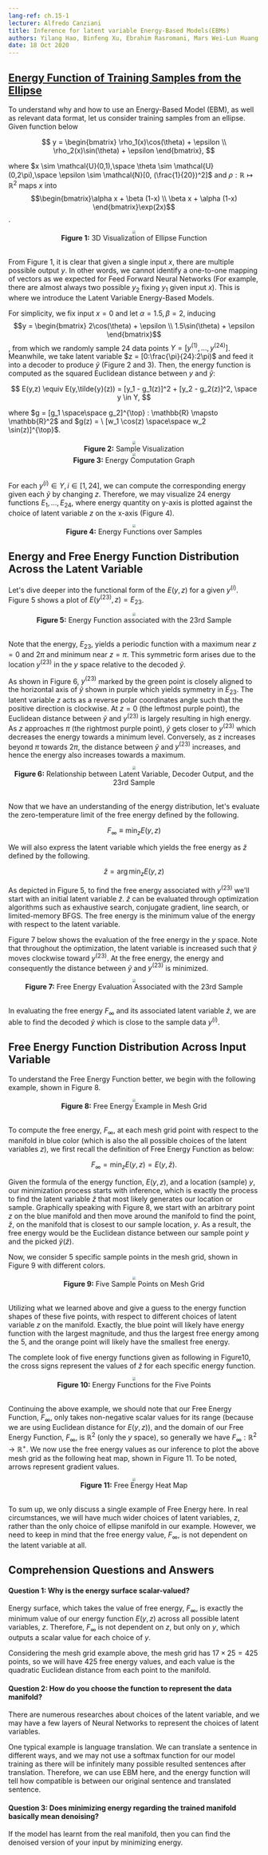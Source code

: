 ```yaml
---
lang-ref: ch.15-1
lecturer: Alfredo Canziani
title: Inference for latent variable Energy-Based Models(EBMs)
authors: Yilang Hao, Binfeng Xu, Ebrahim Rasromani, Mars Wei-Lun Huang
date: 18 Oct 2020
---
```


## [Energy Function of Training Samples from the Ellipse](url)

To understand why and how to use an Energy-Based Model (EBM), as well as relevant data format, let us consider training samples from an ellipse. Given function below

$$
y = \begin{bmatrix}
\rho_1(x)\cos(\theta) + \epsilon \\
\rho_2(x)\sin(\theta) + \epsilon
\end{bmatrix}, 
$$

where $x \sim \mathcal{U}(0,1),\space \theta \sim \mathcal{U}(0,2\pi),\space  \epsilon \sim \mathcal{N}[0, (\frac{1}{20})^2]$ 
and $\rho : \mathbb{R} \mapsto \mathbb{R}^2$ maps $x$ into $$\begin{bmatrix}\alpha x + \beta (1-x) \\
\beta x + \alpha (1-x)
\end{bmatrix}\exp(2x)$$.

<center>
<img src="{{site.baseurl}}/images/week15/15-1/Figure1.png" style="zoom: 40%; background-color:#DCDCDC;" /><br> 
<b>Figure 1:</b> 3D Visualization of Ellipse Function
</center>

<br>

From Figure 1, it is clear that given a single input $x$, there are multiple possible output $y$. In other words, we cannot identify a one-to-one mapping of vectors as we expected for Feed Forward Neural Networks (For example, there are almost always two possible $y_2$ fixing $y_1$ given input $x$). This is where we introduce the Latent Variable Energy-Based Models.

For simplicity, we fix input $x = 0$ and let $\alpha = 1.5, \beta = 2$, inducing $$y = 
\begin{bmatrix} 2\cos(\theta) + \epsilon \\
1.5\sin(\theta) + \epsilon
\end{bmatrix}$$ , from which we randomly sample 24 data points $Y = [y^{(1)},...,y^{(24)}]$. Meanwhile, we take latent variable $z = [0:\frac{\pi}{24}:2\pi)$ and feed it into a decoder to produce $\tilde{y}$ (Figure 2 and 3). Then, the energy function is computed as the squared Euclidean distance between $y$ and $\tilde{y}$:

$$
E(y,z) \equiv E(y,\tilde{y}(z)) = [y_1 - g_1(z)]^2 + [y_2 - g_2(z)]^2, \space  y \in Y,
$$

where $g = [g_1 \space\space g_2]^{\top} : \mathbb{R} \mapsto \mathbb{R}^2$ and $g(z) =  \ [w_1 \cos(z) \space\space w_2 \sin(z)]^{\top}$.

<center>
<img src="{{site.baseurl}}/images/week15/15-1/Figure2.png" style="zoom: 40%; background-color:#DCDCDC;" /><br> 
<b>Figure 2:</b> Sample Visualization 
</center>

<center>
<img src="{{site.baseurl}}/images/week15/15-1/Figure3.png" style="zoom: 40%; background-color:#DCDCDC;" /><br> 
<b>Figure 3:</b> Energy Computation Graph
</center>

<br>

For each $y^{(i)} \in Y, i \in [1,24]$, we can compute the corresponding energy given each $\tilde{y}$ by changing $z$. Therefore, we may visualize 24 energy functions $E_{1},\ldots,E_{24}$, where energy quantity on y-axis is plotted against the choice of latent variable $z$ on the x-axis (Figure 4).

<center>
<img src="{{site.baseurl}}/images/week15/15-1/Figure4.png" style="zoom: 40%; background-color:#DCDCDC;" /><br> 
<b>Figure 4:</b> Energy Functions over Samples
</center>

## Energy and Free Energy Function Distribution Across the Latent Variable

Let's dive deeper into the functional form of the $E(y, z)$ for a given $y^{(i)}$. Figure 5 shows a plot of $E(y^{(23)}, z) = E_{23}$.

<center>
<img src="{{site.baseurl}}/images/week15/15-1/Figure5.png" style="zoom: 40%; background-color:#DCDCDC;" /><br> 
<b>Figure 5:</b> Energy Function associated with the 23rd Sample
</center>

<br>

Note that the energy, $E_{23}$, yields a periodic function with a maximum near $z=0$ and $2{\pi}$ and minimum near $z={\pi}$. This symmetric form arises due to the location $y^{(23)}$ in the $y$ space relative to the decoded $\tilde{y}$. 

As shown in Figure 6, $y^{(23)}$ marked by the green point is closely aligned to the horizontal axis of $\tilde{y}$ shown in purple which yields symmetry in $E_{23}$. The latent variable $z$ acts as a reverse polar coordinates angle such that the positive direction is clockwise. At $z=0$ (the leftmost purple point), the Euclidean distance between $\tilde{y}$ and $y^{(23)}$ is largely resulting in high energy. As $z$ approaches ${\pi}$ (the rightmost purple point), $\tilde{y}$ gets closer to $y^{(23)}$ which decreases the energy towards a minimum level. Conversely, as z increases beyond ${\pi}$ towards $2{\pi}$, the distance between $\tilde{y}$ and $y^{(23)}$ increases, and hence the energy also increases towards a maximum.

<center>
<img src="{{site.baseurl}}/images/week15/15-1/Figure6.png" style="zoom: 40%; background-color:#DCDCDC;" /><br> 
<b>Figure 6:</b> Relationship between Latent Variable, Decoder Output, and the 23rd Sample
</center>

<br>

Now that we have an understanding of the energy distribution, let's evaluate the zero-temperature limit of the free energy defined by the following.

$$F_{\infty} \equiv \min_{z} E(y, z)$$

We will also express the latent variable which yields the free energy as $\check{z}$ defined by the following.

$$\check{z} = \arg \min_{z} E(y, z)$$

As depicted in Figure 5, to find the free energy associated with $y^{(23)}$ we'll start with an initial latent variable $\tilde{z}$. $\check{z}$ can be evaluated through optimization algorithms such as exhaustive search, conjugate gradient, line search, or limited-memory BFGS. The free energy is the minimum value of the energy with respect to the latent variable.

Figure 7 below shows the evaluation of the free energy in the $y$ space. Note that throughout the optimization, the latent variable is increased such that $\tilde{y}$ moves clockwise toward $y^{(23)}$. At the free energy, the energy and consequently the distance between $\tilde{y}$ and $y^{(23)}$ is minimized.

<center>
<img src="{{site.baseurl}}/images/week15/15-1/Figure7.png" style="zoom: 40%; background-color:#DCDCDC;" /><br> 
<b>Figure 7:</b> Free Energy Evaluation Associated with the 23rd Sample
</center>

<br>

In evaluating the free energy $F_\infty$ and its associated latent variable $\check{z}$, we are able to find the decoded $\tilde{y}$ which is close to the sample data $y^{(i)}$.


## Free Energy Function Distribution Across Input Variable

To understand the Free Energy Function better, we begin with the following example, shown in Figure 8.

<center>
<img src="{{site.baseurl}}/images/week15/15-1/Figure8.png" style="zoom: 40%; background-color:#DCDCDC;" /><br> 
<b>Figure 8:</b> Free Energy Example in Mesh Grid
</center>

<br>

To compute the free energy, $F_\infty$, at each mesh grid point with respect to the manifold in blue color (which is also the all possible choices of the latent variables $z$), we first recall the definition of Free Energy Function as below:

$$
F_\infty = \min_z E(y,z) = E(y,\check{z}).
$$

Given the formula of the energy function, $E(y,z)$, and a location (sample) $y$, our minimization process starts with inference, which is exactly the process to find the latent variable $\check{z}$ that most likely generates our location or sample. Graphically speaking with Figure 8, we start with an arbitrary point $z$ on the blue manifold and then move around the manifold to find the point, $\check{z}$, on the manifold that is closest to our sample location, $y$. As a result, the free energy would be the Euclidean distance between our sample point $y$ and the picked $\tilde{y}(\check{z})$.

Now, we consider 5 specific sample points in the mesh grid, shown in Figure 9 with different colors.

<center>
<img src="{{site.baseurl}}/images/week15/15-1/Figure9.png" style="zoom: 40%; background-color:#DCDCDC;" /><br> 
<b>Figure 9:</b> Five Sample Points on Mesh Grid
</center>

<br>

Utilizing what we learned above and give a guess to the energy function shapes of these five points, with respect to different choices of latent variable $z$ on the manifold. Exactly, the blue point will likely have energy function with the largest magnitude, and thus the largest free energy among the 5, and the orange point will likely have the smallest free energy. 

The complete look of five energy functions given as following in Figure10, the cross signs represent the values of $\check{z}$ for each specific energy function. 

<center>
<img src="{{site.baseurl}}/images/week15/15-1/Figure10.png" style="zoom: 40%; background-color:#DCDCDC;" /><br> 
<b>Figure 10:</b> Energy Functions for the Five Points
</center>

<br>

Continuing the above example, we should note that our Free Energy Function, $F_\infty$, only takes non-negative scalar values for its range (because we are using Euclidean distance for $E(y,z)$), and the domain of our Free Energy Function, $F_\infty$, is $\mathbb{R}^2$ (only the $y$ space), so generally we have $F_\infty :\mathbb{R}^2 \rightarrow \mathbb{R}^+$. We now use the free energy values as our inference to plot the above mesh grid as the following heat map, shown in Figure 11. To be noted, arrows represent gradient values.

<center>
<img src="{{site.baseurl}}/images/week15/15-1/Figure11.png" style="zoom: 40%; background-color:#DCDCDC;" /><br> 
<b>Figure 11:</b> Free Energy Heat Map
</center>

<br>

To sum up, we only discuss a single example of Free Energy here. In real circumstances, we will have much wider choices of latent variables, $z$, rather than the only choice of ellipse manifold in our example. However, we need to keep in mind that the free energy value, $F_\infty$, is not dependent on the latent variable at all.



## Comprehension Questions and Answers

#### Question 1: Why is the energy surface scalar-valued?

Energy surface, which takes the value of free energy, $F_\infty$, is exactly the minimum value of our energy function $E(y,z)$ across all possible latent variables, $z$. Therefore, $F_\infty$ is not dependent on $z$, but only on $y$, which outputs a scalar value for each choice of $y$. 

Considering the mesh grid example above, the mesh grid has $17\times 25 = 425$ points, so we will have 425 free energy values, and each value is the quadratic Euclidean distance from each point to the manifold.

#### Question 2: How do you choose the function to represent the data manifold?

There are numerous researches about choices of the latent variable, and we may have a few layers of Neural Networks to represent the choices of latent variables. 

One typical example is language translation. We can translate a sentence in different ways, and we may not use a softmax function for our model training as there will be infinitely many possible resulted sentences after translation. Therefore, we can use EBM here, and the energy function will tell how compatible is between our original sentence and translated sentence.

#### Question 3: Does minimizing energy regarding the trained manifold basically mean denoising?

If the model has learnt from the real manifold, then you can find the denoised version of your input by minimizing energy.
